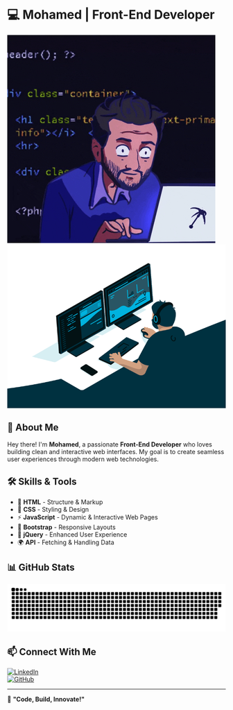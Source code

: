 # 💻 Mohamed | Front-End Developer

![Coding GIF](Coding.gif)  
![Code GIF](code.gif)  

## 🚀 About Me
Hey there! I'm **Mohamed**, a passionate **Front-End Developer** who loves building clean and interactive web interfaces. My goal is to create seamless user experiences through modern web technologies.

## 🛠️ Skills & Tools
- 🔹 **HTML** - Structure & Markup  
- 🎨 **CSS** - Styling & Design  
- ⚡ **JavaScript** - Dynamic & Interactive Web Pages  
- 🚀 **Bootstrap** - Responsive Layouts  
- 🔗 **jQuery** - Enhanced User Experience  
- 🌍 **API** - Fetching & Handling Data  

## 📊 GitHub Stats  
![GitHub Snake](snake-dark.svg)  

## 📫 Connect With Me
[![LinkedIn](https://img.shields.io/badge/LinkedIn-Connect-blue?style=for-the-badge&logo=linkedin)](YOUR_LINKEDIN_LINK)  
[![GitHub](https://img.shields.io/badge/GitHub-Profile-black?style=for-the-badge&logo=github)](YOUR_GITHUB_LINK)  

---
🚀 **"Code, Build, Innovate!"**

